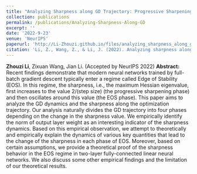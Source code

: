 ```yaml
---
title: "Analyzing Sharpness along GD Trajectory: Progressive Sharpening and Edge of Stability2"
collection: publications
permalink: /publications/Analyzing-Sharpness-Along-GD
excerpt: ''
date: '2022-9-23'
venue: 'NeurIPS'
paperurl: 'http://Li-Zhouzi.github.io/files/analyzing_sharpness_along_gd_t.pdf'
citation: 'Li, Z., Wang, Z., & Li, J. (2022). Analyzing sharpness along gd trajectory: Progressive sharpening and edge of stability. arXiv preprint arXiv:2207.12678.'
---
```

**Zhouzi Li**, Zixuan Wang, Jian Li. (Accepted by NeurIPS 2022)
**Abstract:** Recent findings demonstrate that modern neural networks trained by full-batch gradient descent typically enter a regime called Edge of Stability (EOS). In this regime, the sharpness, i.e., the maximum Hessian eigenvalue, first increases to the value 2/(step size) (the progressive sharpening phase) and then oscillates around this value (the EOS phase). This paper aims to analyze the GD dynamics and the sharpness along the optimization trajectory. Our analysis naturally divides the GD trajectory into four phases depending on the change in the sharpness value. We empirically identify the norm of output layer weight as an interesting indicator of the sharpness dynamics. Based on this empirical observation, we attempt to theoretically and empirically explain the dynamics of various key quantities that lead to the change of the sharpness in each phase of EOS. Moreover, based on certain assumptions, we provide a theoretical proof of the sharpness behavior in the EOS regime in two-layer fully-connected linear neural networks. We also discuss some other empirical findings and the limitation of our theoretical results.

